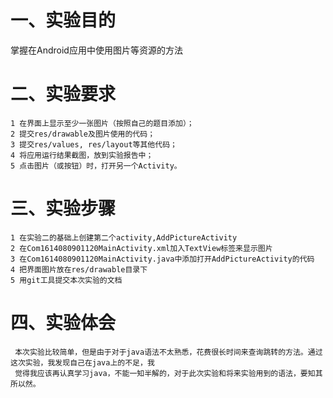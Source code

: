 # 一、实验目的
掌握在Android应用中使用图片等资源的方法

# 二、实验要求
    1 在界面上显示至少一张图片（按照自己的题目添加）；
    2 提交res/drawable及图片使用的代码；
    3 提交res/values, res/layout等其他代码；
    4 将应用运行结果截图，放到实验报告中；
    5 点击图片（或按钮）时，打开另一个Activity。
    
# 三、实验步骤
    1 在实验二的基础上创建第二个activity,AddPictureActivity
    2 在Com1614080901120MainActivity.xml加入TextView标签来显示图片
    3 在Com1614080901120MainActivity.java中添加打开AddPictureActivity的代码
    4 把界面图片放在res/drawable目录下
    5 用git工具提交本次实验的文档
    

# 四、实验体会
     本次实验比较简单，但是由于对于java语法不太熟悉，花费很长时间来查询跳转的方法。通过这次实验，我发现自己在java上的不足，我
     觉得我应该再认真学习java，不能一知半解的，对于此次实验和将来实验用到的语法，要知其所以然。
